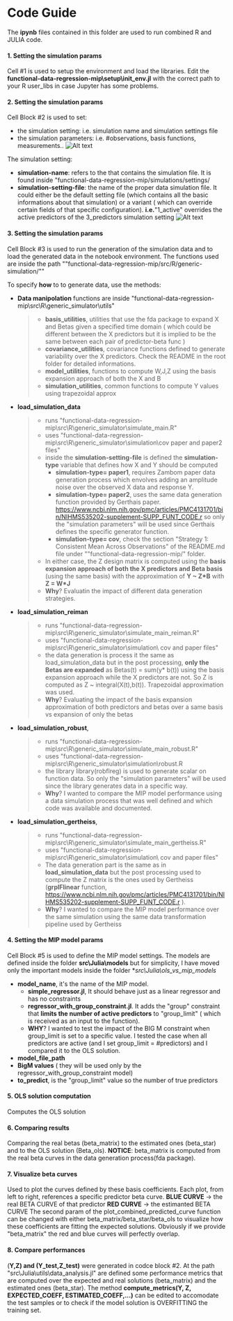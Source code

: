 # Code Guide
The **ipynb** files contained in this folder are used to run combined R and JULIA code.

#### 1. Setting the simulation params
Cell #1 is used to setup the environment and load the libraries.
Edit the **functional-data-regression-mip\setup\init_env.jl** with the correct path to your R user_libs in case Jupyter has some problems.  


#### 2. Setting the simulation params
Cell Block #2 is used to set:
- the simulation setting: i.e. simulation name and simulation settings file
- the simulation parameters: i.e. #observations, basis functions, measurements..
![Alt text](../../docs/images/image.png)

The simulation setting:
- **simulation-name**: refers to the <folder-name> that contains the simulation file. It is found inside "functional-data-regression-mip/simulations/settings/<folder-name>
- **simulation-setting-file**: the name of the proper data simulation file. It could either be the default setting file (which contains all the basic informations about that simulation) or a variant ( which can override certain fields of that specific configuration). 
  **i.e.**"1_active" overrides the active predictors of the 3_predictors simulation setting
![Alt text](../../docs/images/image-1.png)

#### 3. Setting the simulation params
Cell Block #3 is used to run the generation of the simulation data and to load the generated data in the notebook environment.
The functions used are inside the path ""functional-data-regression-mip/src/R/generic-simulation/""

To specify **how** to to generate data, use the methods:
- **Data manipolation** functions are inside "functional-data-regression-mip\src\R\generic_simulator\utils\"
  >- **basis_utilities**, utilities that use the fda package to expand X and Betas given a specified time domain ( which could be different between the X predictors but it is implied to be the same between each pair of predictor-beta func )
  >- **covariance_utilities**, covariance functions defined to generate variability over the X predictors. Check the README in the root folder for detailed informations. 
  >- **model_utilities**, functions to compute W,J,Z using the basis expansion approach of both the X and B
  >- **simulation_utilities**, common functions to compute Y values using trapezoidal approx
- **load_simulation_data**
  > - runs "functional-data-regression-mip\src\R\generic_simulator\simulate_main.R"
  > - uses  "functional-data-regression-mip\src\R\generic_simulator\simulation\cov paper and paper2 files"
  > - inside the **simulation-setting-file** is defined the **simulation-type** variable that defines how X and Y should be computed
  >     - **simulation-type= paper1**, requires Zambom paper data generation process which envolves adding an amplitude noise over the observed X data and response Y. 
  >     - **simulation-type= paper2**, uses the same data generation function provided by Gerthais paper. https://www.ncbi.nlm.nih.gov/pmc/articles/PMC4131701/bin/NIHMS535202-supplement-SUPP_FUNT_CODE.r so only the "simulation parameters" will be used since Gerthais defines the specific generator function.
  >     - **simulation-type= cov**, check the section "Strategy 1: Consistent Mean Across Observations" of the README.md file under ""functional-data-regression-mip/" folder. 
  > - In either case, the Z design matrix is computed using the **basis expansion approach of both the X predictors and Beta basis** (using the same basis) with the approximation of **Y ~ Z*B** with **Z = W*J**
  > - **Why**? Evaluatin the impact of different data generation strategies. 
- **load_simulation_reiman**
  > - runs "functional-data-regression-mip\src\R\generic_simulator\simulate_main_reiman.R"
  > - uses  "functional-data-regression-mip\src\R\generic_simulator\simulation\ cov and paper files"
  > - the data generation is process it the same as load_simulation_data but in the post processing, **only the Betas are expanded** as Betas(t) = sum(y* b(t)) using the basis expansion approach while the X predictors are not. So Z is computed as  Z ~ integral(X(t),b(t)). Trapezoidal approximation was used.
   > - **Why**? Evaluating the impact of the basis expansion approximation of both predictors and betas over a same basis vs expansion of only the betas
- **load_simulation_robust**,
  > - runs "functional-data-regression-mip\src\R\generic_simulator\simulate_main_robust.R"
  > - uses  "functional-data-regression-mip\src\R\generic_simulator\simulation\robust.R
  > - the library library(robflreg) is used to generate scalar on function data. So only the "simulation parameters" will be used since the library generates data in a specific way. 
  > - **Why**? I wanted to compare the MIP model performance using a  data simulation process that was well defined and which code was available and documented. 
- **load_simulation_gertheiss**,
  > - runs "functional-data-regression-mip\src\R\generic_simulator\simulate_main_gertheiss.R"
  > - uses  "functional-data-regression-mip\src\R\generic_simulator\simulation\ cov and paper files"
  > - The data generation part is the same as in **load_simulation_data** but the post processing used to compute the Z matrix is the ones used by Gertheiss (**grplFlinear** function, https://www.ncbi.nlm.nih.gov/pmc/articles/PMC4131701/bin/NIHMS535202-supplement-SUPP_FUNT_CODE.r ).
  > - **Why**? I wanted to compare the MIP model performance over the same simulation using the same data transformation pipeline used by Gertheiss

#### 4. Setting the MIP model params
Cell Block #5 is used to define the MIP model settings.
The models are defined inside the folder  **src\Julia\models** but for simplicity, I have moved only the important models inside the folder **src\Julia\ols_vs_mip_models*
 - **model_name**, it's the name of the MIP model.
   - **simple_regressor.jl**, It should behave just as a linear regressor and  has no constraints
   - **regressor_with_group_constraint.jl**. It adds the "group" constraint  that **limits the number of active predictors** to  "group_limit" ( which is  received as an input to the function). 
   - **WHY**? I wanted to test the impact of the BIG M constraint when  group_limit is set to a specific value. I tested the case when all  predictors are active (and I set group_limit = #predictors) and I  compared it to the OLS solution.
 - **model_file_path**
 - **BigM values** ( they will be used only by the  regressor_with_group_constraint model)
 - **to_predict**, is the "group_limit" value so the number of true predictors

#### 5. OLS solution computation
Computes the OLS solution 


#### 6. Comparing results
Comparing the real betas (beta_matrix) to the estimated ones (beta_star) and to the OLS solution (Beta_ols).
**NOTICE**: beta_matrix is computed from the real beta curves in the data generation process(fda package). 

#### 7. Visualize beta curves
Used to plot the curves defined by these basis coefficients.
Each plot, from left to right, references a specific predictor beta curve.
**BLUE CURVE** -> the real BETA CURVE of that predictor
**RED CURVE**  -> the estimanted BETA CURVE
The second param of the plot_combined_predicted_curve function can be changed with either beta_matrix/beta_star/beta_ols to visualize how these coefficients are fitting the expected solutions. 
Obviously if we provide "beta_matrix" the red and blue curves will perfectly overlap. 

#### 8. Compare performances
(**Y,Z) and (Y_test,Z_test)** were generated in codce block #2.
At the path "src\Julia\utils\data_analysis.jl" are defined some performance metrics that are computed over the expected and real solutions (beta_matrix) and the estimated ones (beta_star).
The method  **compute_metrics(Y, Z, EXPECTED_COEFF, ESTIMATED_COEFF,...)** 
can be edited to accomodate the test samples or to check if the model solution is OVERFITTING the training set. 



